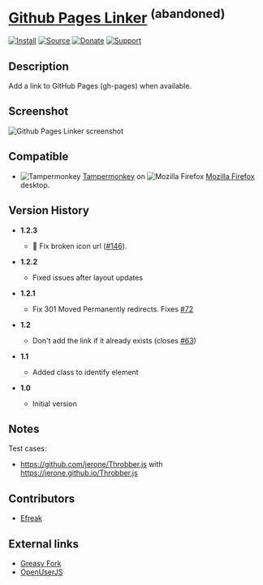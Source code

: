 # [Github Pages Linker](https://github.com/jerone/UserScripts/tree/master/Github_Pages_Linker) <sup>(abandoned)</sup>

[![Install](https://raw.github.com/jerone/UserScripts/master/_resources/Install-button.png)](https://github.com/jerone/UserScripts/raw/master/Github_Pages_Linker/Github_Pages_Linker.user.js)
[![Source](https://raw.github.com/jerone/UserScripts/master/_resources/Source-button.png)](https://github.com/jerone/UserScripts/blob/master/Github_Pages_Linker/Github_Pages_Linker.user.js)
[![Donate](https://raw.github.com/jerone/UserScripts/master/_resources/Donate-button.png)](https://www.paypal.com/cgi-bin/webscr?cmd=_s-xclick&hosted_button_id=VCYMHWQ7ZMBKW)
[![Support](https://raw.github.com/jerone/UserScripts/master/_resources/Support-button.png)](https://github.com/jerone/UserScripts/issues)

## Description

Add a link to GitHub Pages (gh-pages) when available.

## Screenshot

![Github Pages Linker screenshot](https://github.com/jerone/UserScripts/raw/master/Github_Pages_Linker/screenshot.jpg)

## Compatible

-   ![Tampermonkey](https://raw.github.com/jerone/UserScripts/master/_resources/Tampermonkey.png) [Tampermonkey](https://addons.mozilla.org/firefox/addon/tampermonkey/) on ![Mozilla Firefox](https://raw.github.com/jerone/UserScripts/master/_resources/Firefox.png) [Mozilla Firefox](http://www.mozilla.org/en-US/firefox/fx/#desktop) desktop.

## Version History

-   **1.2.3**

    -   🐛 Fix broken icon url ([#146](https://github.com/jerone/UserScripts/pull/146)).

-   **1.2.2**

    -   Fixed issues after layout updates

-   **1.2.1**

    -   Fix 301 Moved Permanently redirects. Fixes [#72](https://github.com/jerone/UserScripts/issues/72)

-   **1.2**

    -   Don't add the link if it already exists (closes [#63](https://github.com/jerone/UserScripts/pull/63))

-   **1.1**

    -   Added class to identify element

-   **1.0**

    -   Initial version

## Notes

Test cases:

-   <https://github.com/jerone/Throbber.js> with <https://jerone.github.io/Throbber.js>

## Contributors

-   [Efreak](https://github.com/Efreak)

## External links

-   [Greasy Fork](https://greasyfork.org/scripts/6519-github-pages-linker)
-   [OpenUserJS](https://openuserjs.org/scripts/jerone/Github_Pages_Linker)
